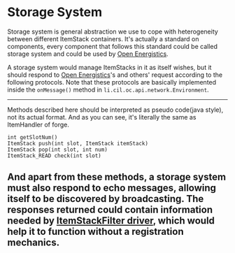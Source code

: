 # Storage System
Storage system is general abstraction we use to cope with heterogeneity between different
ItemStack containers. It's actually a standard on components, every component that follows this standard
could be called storage system and could be used by [Open Energistics].

A storage system would manage ItemStacks in it as itself wishes, but it should respond to [Open Energistics]'s and
others' request according to the following protocols. Note that these protocols are basically implemented inside the
`onMessage()` method in `li.cil.oc.api.network.Environment`.

---
Methods described here should be interpreted as pseudo code(java style), not its actual format.
And as you can see, it's literally the same as ItemHandler of forge.

`int getSlotNum()`  
`ItemStack push(int slot, ItemStack itemStack)`  
`ItemStack pop(int slot, int num)`  
`ItemStack_READ check(int slot)`  

And apart from these methods, a storage system must also respond to echo messages, allowing 
itself to be discovered by broadcasting. The responses returned could contain information
needed by [ItemStackFilter driver](./driver/filter/ItemStackFIilter.md), which would help
it to function without a registration mechanics.
---

[Open Energistics]: ../../OpenEnergistics.md